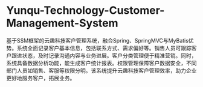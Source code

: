 # Yunqu-Technology-Customer-Management-System
基于SSM框架的云趣科技客户管理系统，融合Spring、SpringMVC与MyBatis优势。系统全面记录客户基本信息，包括联系方式、需求偏好等。销售人员可跟踪客户跟进状态，及时记录沟通内容与业务进展。客户分类管理便于精准营销。同时，系统具备数据分析功能，能生成客户统计报表。权限管理保障客户数据安全，不同部门人员如销售、客服等权限分明。该系统提升云趣科技客户管理效率，助力企业更好地服务客户，拓展业务。
